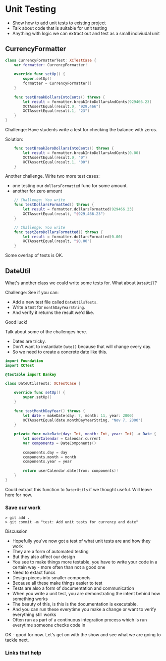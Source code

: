 # Unit Testing

- Show how to add unit tests to existing project
- Talk about code that is suitable for unit testing
 - Anything with logic we can extract out and test as a small indiviudal unit

## CurrencyFormatter

```swift
class CurrencyFormatterTest: XCTestCase {
    var formatter: CurrencyFormatter!
    
    override func setUp() {
        super.setUp()
        formatter = CurrencyFormatter()
    }
    
    func testBreakDollarsIntoCents() throws {
        let result = formatter.breakIntoDollarsAndCents(929466.23)
        XCTAssertEqual(result.0, "929,466")
        XCTAssertEqual(result.1, "23")
    }
}
```

Challenge: Have students write a test for checking the balance with zeros.

Solution:

```swift
    func testBreakZeroDollarsIntoCents() throws {
        let result = formatter.breakIntoDollarsAndCents(0.00)
        XCTAssertEqual(result.0, "0")
        XCTAssertEqual(result.1, "00")
    }
```

Another challenge. Write two more test cases:

- one testing our `dollarsFormatted` func for some amount.
- another for zero amount

```swift
    // Challenge: You write
    func testDollarsFormatted() throws {
        let result = formatter.dollarsFormatted(929466.23)
        XCTAssertEqual(result, "$929,466.23")
    }

    // Challenge: You write
    func testZeroDollarsFormatted() throws {
        let result = formatter.dollarsFormatted(0.00)
        XCTAssertEqual(result, "$0.00")
    }
```

Some overlap of tests is OK.

## DateUtil

What's another class we could write some tests for. What about `DateUtil`?

Challenge: See if you can:

- Add a new test file called `DateUtilsTests`.
- Write a test for `monthDayYearString`.
- And verify it returns the result we'd like.

Good luck!

Talk about some of the challenges here. 

- Dates are tricky.
- Don't want to instantiate `Date()` because that will change every day.
- So we need to create a concrete date like this.

```swift
import Foundation
import XCTest

@testable import Bankey

class DateUtilsTests: XCTestCase {
    
    override func setUp() {
        super.setUp()
    }
    
    func testMonthDayYear() throws {
        let date = makeDate(day: 7, month: 11, year: 2000)
        XCTAssertEqual(date.monthDayYearString, "Nov 7, 2000")
    }
    
    private func makeDate(day: Int, month: Int, year: Int) -> Date {
        let userCalendar = Calendar.current
        var components = DateComponents()
         
        components.day = day
        components.month = month
        components.year = year
         
        return userCalendar.date(from: components)!
    }
}
```

Could extract this function to `Date+Utils` if we thought useful. Will leave here for now.

### Save our work

```
> git add .
> git commit -m "test: Add unit tests for currency and date"
```

Discussion

- Hopefully you've now got a test of what unit tests are and how they work
- They are a form of automated testing
- But they also affect our design
- You see to make things more testable, you have to write your code in a certain way - more often than not a good one
 - Need to extact funcs
 - Design pieces into smaller componets
 - Because all these make things easier to test
- Tests are also a form of documentation and communication
- When you write a unit test, you are demonstrating the intent behind how something works
- The beauty of this, is this is the documentation is executable.
- And you can run these everytime you make a change or want to verify everything still works
- Often run as part of a continuous integration process which is run everytime someone checks code in

OK - good for now. Let's get on with the show and see what we are going to tackle next.


### Links that help

